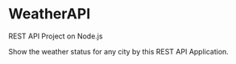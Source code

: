 # WeatherAPI

REST API Project on Node.js

Show the weather status for any city by this REST API Application.
